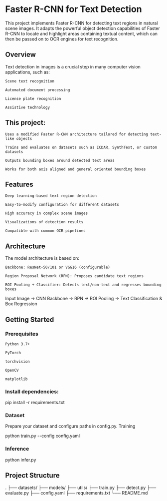 # Faster R-CNN for Text Detection

This project implements Faster R-CNN for detecting text regions in natural scene images. It adapts the powerful object detection capabilities of Faster R-CNN to locate and highlight areas containing textual content, which can then be passed on to OCR engines for text recognition.
## Overview

Text detection in images is a crucial step in many computer vision applications, such as:

    Scene text recognition

    Automated document processing

    License plate recognition

    Assistive technology

## This project:

    Uses a modified Faster R-CNN architecture tailored for detecting text-like objects

    Trains and evaluates on datasets such as ICDAR, SynthText, or custom datasets

    Outputs bounding boxes around detected text areas

    Works for both axis aligned and general oriented bounding boxes

## Features

    Deep learning-based text region detection

    Easy-to-modify configuration for different datasets

    High accuracy in complex scene images

    Visualizations of detection results

    Compatible with common OCR pipelines

## Architecture

The model architecture is based on:

    Backbone: ResNet-50/101 or VGG16 (configurable)

    Region Proposal Network (RPN): Proposes candidate text regions

    ROI Pooling + Classifier: Detects text/non-text and regresses bounding boxes

Input Image → CNN Backbone → RPN → ROI Pooling → Text Classification & Box Regression

## Getting Started
### Prerequisites

    Python 3.7+

    PyTorch

    torchvision

    OpenCV

    matplotlib

### Install dependencies:

pip install -r requirements.txt

### Dataset

Prepare your dataset and configure paths in config.py.
Training

python train.py --config config.yaml

### Inference

python infer.py

## Project Structure

.
├── datasets/
├── models/
├── utils/
├── train.py
├── detect.py
├── evaluate.py
├── config.yaml
├── requirements.txt
└── README.md
